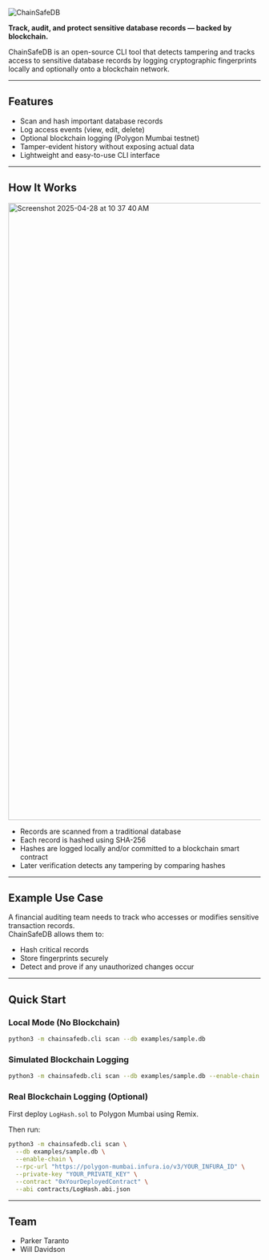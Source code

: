 ![ChainSafeDB](https://github.com/user-attachments/assets/57637be5-7adb-4baa-965b-10f9c4967e40)

**Track, audit, and protect sensitive database records — backed by blockchain.**

ChainSafeDB is an open-source CLI tool that detects tampering and tracks access to sensitive database records by logging cryptographic fingerprints locally and optionally onto a blockchain network.

---

## Features

- Scan and hash important database records
- Log access events (view, edit, delete)
- Optional blockchain logging (Polygon Mumbai testnet)
- Tamper-evident history without exposing actual data
- Lightweight and easy-to-use CLI interface

---

## How It Works

<img width="1232" alt="Screenshot 2025-04-28 at 10 37 40 AM" src="https://github.com/user-attachments/assets/1985c375-7925-44ae-90a9-a62f7328f018" />


- Records are scanned from a traditional database
- Each record is hashed using SHA-256
- Hashes are logged locally and/or committed to a blockchain smart contract
- Later verification detects any tampering by comparing hashes

---

## Example Use Case

A financial auditing team needs to track who accesses or modifies sensitive transaction records.  
ChainSafeDB allows them to:
- Hash critical records
- Store fingerprints securely
- Detect and prove if any unauthorized changes occur

---

## Quick Start

### Local Mode (No Blockchain)

```bash
python3 -m chainsafedb.cli scan --db examples/sample.db
```

### Simulated Blockchain Logging

```bash
python3 -m chainsafedb.cli scan --db examples/sample.db --enable-chain
```

### Real Blockchain Logging (Optional)

First deploy `LogHash.sol` to Polygon Mumbai using Remix.

Then run:

```bash
python3 -m chainsafedb.cli scan \
  --db examples/sample.db \
  --enable-chain \
  --rpc-url "https://polygon-mumbai.infura.io/v3/YOUR_INFURA_ID" \
  --private-key "YOUR_PRIVATE_KEY" \
  --contract "0xYourDeployedContract" \
  --abi contracts/LogHash.abi.json
```

---

## Team

- Parker Taranto
-  Will Davidson


